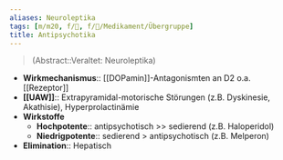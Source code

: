 ```yaml
---
aliases: Neuroleptika
tags: [m/m20, f/💭, f/💊/Medikament/Übergruppe]
title: Antipsychotika
---
```

> (Abstract::Veraltet: Neuroleptika)
- **Wirkmechanismus**:: [[DOPamin]]-Antagonismten an D2 o.a. [[Rezeptor]]
- **[[UAW]]**:: Extrapyramidal-motorische Störungen (z.B. Dyskinesie, Akathisie), Hyperprolactinämie
- **Wirkstoffe**
	- **Hochpotente**:: antipsychotisch >> sedierend (z.B. Haloperidol)
	- **Niedrigpotente**:: sedierend > antipsychotisch (z.B. Melperon)
- **Elimination**:: Hepatisch